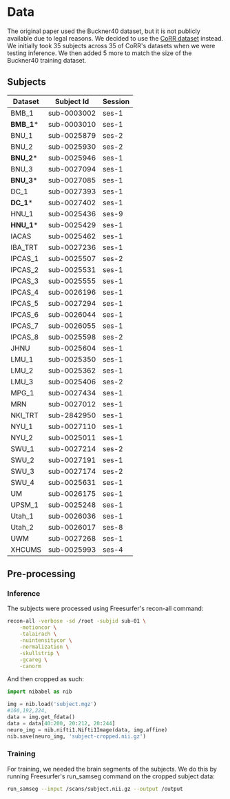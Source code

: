 # Data
The original paper used the Buckner40 dataset, but it is not publicly available due to legal reasons. We decided to use the [CoRR dataset](http://datasets.datalad.org/?dir=/corr/RawDataBIDS) instead. We initially took 35 subjects across 35 of CoRR's datasets when we were testing inference. We then added 5 more to match the size of the Buckner40 training dataset. 

## Subjects

| Dataset | Subject Id | Session |
|---------|------------|---------|
| BMB_1   | sub-0003002|  ses-1  |
|**BMB_1**\*| sub-0003010|  ses-1  |
| BNU_1   | sub-0025879|  ses-2  |
| BNU_2   | sub-0025930|  ses-2  |
|**BNU_2**\*| sub-0025946|  ses-1  |
| BNU_3   | sub-0027094|  ses-1  |
|**BNU_3**\*| sub-0027085|  ses-1  |
| DC_1    | sub-0027393|  ses-1  |
|**DC_1**\*| sub-0027402|  ses-1  |
| HNU_1   | sub-0025436|  ses-9  |
|**HNU_1**\*| sub-0025429|  ses-1  |
| IACAS   | sub-0025462|  ses-1  |
| IBA_TRT | sub-0027236|  ses-1  |
| IPCAS_1 | sub-0025507|  ses-2  |
| IPCAS_2 | sub-0025531|  ses-1  |
| IPCAS_3 | sub-0025555|  ses-1  |
| IPCAS_4 | sub-0026196|  ses-1  |
| IPCAS_5 | sub-0027294|  ses-1  |
| IPCAS_6 | sub-0026044|  ses-1  |
| IPCAS_7 | sub-0026055|  ses-1  |
| IPCAS_8 | sub-0025598|  ses-2  |
| JHNU    | sub-0025604|  ses-1  |
| LMU_1   | sub-0025350|  ses-1  |
| LMU_2   | sub-0025362|  ses-1  |
| LMU_3   | sub-0025406|  ses-2  |
| MPG_1   | sub-0027434|  ses-1  |
| MRN     | sub-0027012|  ses-1  |
| NKI_TRT | sub-2842950|  ses-1  |
| NYU_1   | sub-0027110|  ses-1  |
| NYU_2   | sub-0025011|  ses-1  |
| SWU_1   | sub-0027214|  ses-2  |
| SWU_2   | sub-0027191|  ses-1  |
| SWU_3   | sub-0027174|  ses-2  |
| SWU_4   | sub-0025631|  ses-1  |
| UM      | sub-0026175|  ses-1  |
| UPSM_1  | sub-0025248|  ses-1  |
| Utah_1  | sub-0026036|  ses-1  |
| Utah_2  | sub-0026017|  ses-8  |
| UWM     | sub-0027268|  ses-1  |
| XHCUMS  | sub-0025993|  ses-4  |

## Pre-processing

### Inference
The subjects were processed using Freesurfer's recon-all command:
```bash
recon-all -verbose -sd /root -subjid sub-01 \
	-motioncor \
	-talairach \
	-nuintensitycor \
	-normalization \
	-skullstrip \
	-gcareg \
	-canorm
```
And then cropped as such:
```python
import nibabel as nib

img = nib.load('subject.mgz')
#160,192,224,
data = img.get_fdata()
data = data[40:200, 20:212, 20:244]
neuro_img = nib.nifti1.Nifti1Image(data, img.affine) 
nib.save(neuro_img, 'subject-cropped.nii.gz')
```
### Training

For training, we needed the brain segments of the subjects. We do this by running Freesurfer's run_samseg command on the cropped subject data:
```bash
run_samseg --input /scans/subject.nii.gz --output /output 
```
